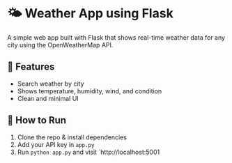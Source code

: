 # 🌤️ Weather App using Flask

A simple web app built with Flask that shows real-time weather data for any city using the OpenWeatherMap API.

## 🔧 Features
- Search weather by city
- Shows temperature, humidity, wind, and condition
- Clean and minimal UI

## 🚀 How to Run
1. Clone the repo & install dependencies
2. Add your API key in `app.py`
3. Run `python app.py` and visit `http://localhost:5001
